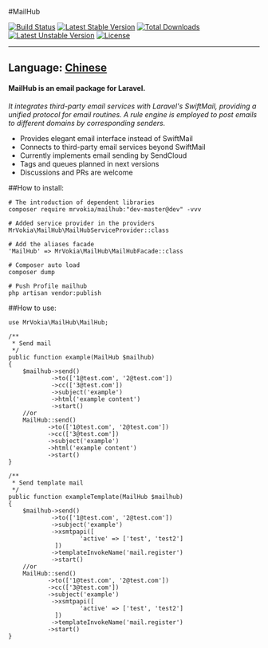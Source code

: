 #MailHub

[![Build Status](https://travis-ci.org/MrVokia/MailHub.svg?branch=master)](https://travis-ci.org/MrVokia/MailHub)
[![Latest Stable Version](https://poser.pugx.org/mrvokia/mailhub/v/stable)](https://packagist.org/packages/mrvokia/mailhub) [![Total Downloads](https://poser.pugx.org/mrvokia/mailhub/downloads)](https://packagist.org/packages/mrvokia/mailhub) [![Latest Unstable Version](https://poser.pugx.org/mrvokia/mailhub/v/unstable)](https://packagist.org/packages/mrvokia/mailhub) [![License](https://poser.pugx.org/mrvokia/mailhub/license)](https://packagist.org/packages/mrvokia/mailhub)

---
Language: [Chinese](https://github.com/MrVokia/MailHub/edit/master/README_CN.MD)
---

#### MailHub is an email package for Laravel.

*It integrates third-party email services with Laravel's SwiftMail, providing a unified protocol for email routines.
A rule engine is employed to post emails to different domains by corresponding senders.*

+ Provides elegant email interface instead of SwiftMail
+ Connects to third-party email services beyond SwiftMail
+ Currently implements email sending by SendCloud
+ Tags and queues planned in next versions
+ Discussions and PRs are welcome



##How to install:

	# The introduction of dependent libraries
	composer require mrvokia/mailhub:"dev-master@dev" -vvv
	
	# Added service provider in the providers
	MrVokia\MailHub\MailHubServiceProvider::class
	
	# Add the aliases facade
	'MailHub' => MrVokia\MailHub\MailHubFacade::class
	
	# Composer auto load
	composer dump

	# Push Profile mailhub
	php artisan vendor:publish


##How to use:


	use MrVokia\MailHub\MailHub;
	
	/**
	 * Send mail
	 */
	public function example(MailHub $mailhub)
	{
		$mailhub->send()
                ->to(['1@test.com', '2@test.com'])
                ->cc(['3@test.com'])
                ->subject('example')
                ->html('example content')
                ->start()
        //or
		MailHub::send()
               ->to(['1@test.com', '2@test.com'])
               ->cc(['3@test.com'])
               ->subject('example')
               ->html('example content')
               ->start()
	}

	/**
	 * Send template mail
	 */
	public function exampleTemplate(MailHub $mailhub)
	{
		$mailhub->send()
                ->to(['1@test.com', '2@test.com'])
                ->subject('example')
                ->xsmtpapi([
        				'active' => ['test', 'test2']
        		 ])
                ->templateInvokeName('mail.register')
                ->start()
        //or
		MailHub::send()
               ->to(['1@test.com', '2@test.com'])
               ->cc(['3@test.com'])
               ->subject('example')
                ->xsmtpapi([
        				'active' => ['test', 'test2']
        		 ])
                ->templateInvokeName('mail.register')
               ->start()
	}

	